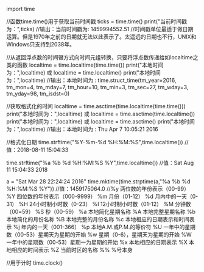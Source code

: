 import time


//函数time.time()用于获取当前时间戳
  ticks = time.time()
  print("当前时间戳为：",ticks)
//输出：当前时间戳为: 1459994552.51
//时间戳单位最适于做日期运算。但是1970年之前的日期就无法以此表示了。太遥远的日期也不行，UNIX和Windows只支持到2038年。


//从返回浮点数的时间辍方式向时间元组转换，只要将浮点数传递给如localtime之类的函数
  localtime = time.localtime(time.time())
  print("本地时间为：",localtime)
  或
  localtime = time.localtime()
  print("本地时间为：",localtime)
//输出：本地时间为 : time.struct_time(tm_year=2016, tm_mon=4, tm_mday=7, tm_hour=10, tm_min=3, tm_sec=27, tm_wday=3, tm_yday=98,      tm_isdst=0)


//获取格式化的时间
  localtime = time.asctime(time.localtime(time.time()))
  print("本地时间为：",localtime)
  或
  localtime = time.asctime(time.localtime())
  print("本地时间为：",localtime)
  或
  localtime = time.asctime()
  print("本地时间为：",localtime)
//输出：本地时间为 : Thu Apr  7 10:05:21 2016


//格式化日期
  time.strftime("%Y-%m-%d %H:%M:%S",time.localtime())
//值：2018-08-11 15:04:33
  
  time.strftime("%a %b %d %H:%M:%S %Y",time.localtime())
//值：Sat Aug 11 15:04:33 2018
  
  a = "Sat Mar 28 22:24:24 2016"
  time.mktime(time.strptime(a,"%a %b %d %H:%M:%S %Y"))
//值：1459175064.0
//%y 两位数的年份表示（00-99）
  %Y 四位数的年份表示（000-9999）
  %m 月份（01-12）
  %d 月内中的一天（0-31）
  %H 24小时制小时数（0-23）
  %I 12小时制小时数（01-12）
  %M 分钟数（00=59）
  %S 秒（00-59）
  %a 本地简化星期名称
  %A 本地完整星期名称
  %b 本地简化的月份名称
  %B 本地完整的月份名称
  %c 本地相应的日期表示和时间表示
  %j 年内的一天（001-366）
  %p 本地A.M.或P.M.的等价符
  %U 一年中的星期数（00-53）星期天为星期的开始
  %w 星期（0-6），星期天为星期的开始
  %W 一年中的星期数（00-53）星期一为星期的开始
  %x 本地相应的日期表示
  %X 本地相应的时间表示
  %Z 当前时区的名称
  %% %号本身


//用于计时
time.clock()
